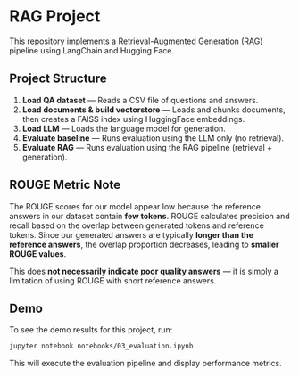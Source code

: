 # RAG Project

This repository implements a Retrieval-Augmented Generation (RAG) pipeline using LangChain and Hugging Face.

## Project Structure
1. **Load QA dataset** — Reads a CSV file of questions and answers.
2. **Load documents & build vectorstore** — Loads and chunks documents, then creates a FAISS index using HuggingFace embeddings.
3. **Load LLM** — Loads the language model for generation.
4. **Evaluate baseline** — Runs evaluation using the LLM only (no retrieval).
5. **Evaluate RAG** — Runs evaluation using the RAG pipeline (retrieval + generation).

## ROUGE Metric Note
The ROUGE scores for our model appear low because the reference answers in our dataset contain **few tokens**. ROUGE calculates precision and recall based on the overlap between generated tokens and reference tokens. Since our generated answers are typically **longer than the reference answers**, the overlap proportion decreases, leading to **smaller ROUGE values**.

This does **not necessarily indicate poor quality answers** — it is simply a limitation of using ROUGE with short reference answers.

## Demo
To see the demo results for this project, run:

```bash
jupyter notebook notebooks/03_evaluation.ipynb
```

This will execute the evaluation pipeline and display performance metrics.
